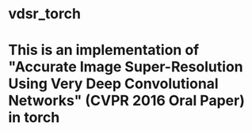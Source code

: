 # vdsr_torch
# This is an implementation of "Accurate Image Super-Resolution Using Very Deep Convolutional Networks" (CVPR 2016 Oral Paper) in torch
